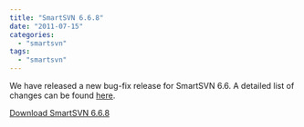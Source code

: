 ```yaml
---
title: "SmartSVN 6.6.8"
date: "2011-07-15"
categories: 
  - "smartsvn"
tags: 
  - "smartsvn"
---
```


We have released a new bug-fix release for SmartSVN 6.6. A detailed list of changes can be found [here](http://www.syntevo.com/smartsvn/changelog.txt).

[Download SmartSVN 6.6.8](http://www.syntevo.com/smartsvn/download.html)
